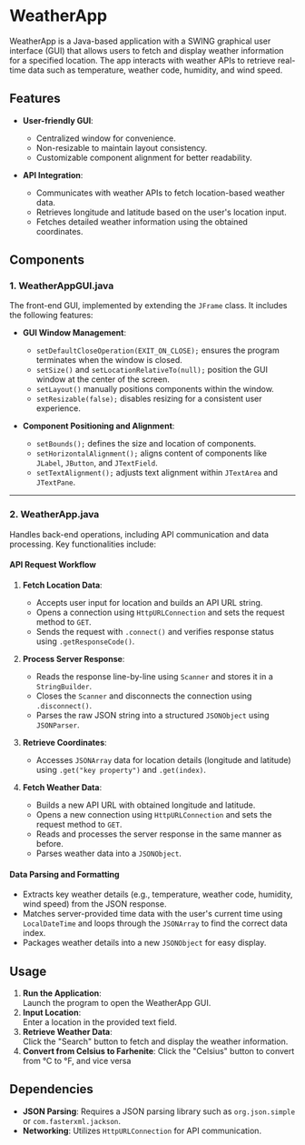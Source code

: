 # WeatherApp  

WeatherApp is a Java-based application with a SWING graphical user interface (GUI) that allows users to fetch and display weather information for a specified location. The app interacts with weather APIs to retrieve real-time data such as temperature, weather code, humidity, and wind speed.

## Features
- **User-friendly GUI**:
  - Centralized window for convenience.
  - Non-resizable to maintain layout consistency.
  - Customizable component alignment for better readability.

- **API Integration**:
  - Communicates with weather APIs to fetch location-based weather data.
  - Retrieves longitude and latitude based on the user's location input.
  - Fetches detailed weather information using the obtained coordinates.

## Components
### 1. **WeatherAppGUI.java**  
The front-end GUI, implemented by extending the `JFrame` class. It includes the following features:  
- **GUI Window Management**:
  - `setDefaultCloseOperation(EXIT_ON_CLOSE);` ensures the program terminates when the window is closed.
  - `setSize()` and `setLocationRelativeTo(null);` position the GUI window at the center of the screen.
  - `setLayout()` manually positions components within the window.
  - `setResizable(false);` disables resizing for a consistent user experience.
  
- **Component Positioning and Alignment**:
  - `setBounds();` defines the size and location of components.
  - `setHorizontalAlignment();` aligns content of components like `JLabel`, `JButton`, and `JTextField`.
  - `setTextAlignment();` adjusts text alignment within `JTextArea` and `JTextPane`.

---

### 2. **WeatherApp.java**  
Handles back-end operations, including API communication and data processing. Key functionalities include:  
#### API Request Workflow
1. **Fetch Location Data**:
   - Accepts user input for location and builds an API URL string.
   - Opens a connection using `HttpURLConnection` and sets the request method to `GET`.
   - Sends the request with `.connect()` and verifies response status using `.getResponseCode()`.

2. **Process Server Response**:
   - Reads the response line-by-line using `Scanner` and stores it in a `StringBuilder`.
   - Closes the `Scanner` and disconnects the connection using `.disconnect()`.
   - Parses the raw JSON string into a structured `JSONObject` using `JSONParser`.

3. **Retrieve Coordinates**:
   - Accesses `JSONArray` data for location details (longitude and latitude) using `.get("key property")` and `.get(index)`.

4. **Fetch Weather Data**:
   - Builds a new API URL with obtained longitude and latitude.
   - Opens a new connection using `HttpURLConnection` and sets the request method to `GET`.
   - Reads and processes the server response in the same manner as before.
   - Parses weather data into a `JSONObject`.

#### Data Parsing and Formatting
- Extracts key weather details (e.g., temperature, weather code, humidity, wind speed) from the JSON response.
- Matches server-provided time data with the user's current time using `LocalDateTime` and loops through the `JSONArray` to find the correct data index.
- Packages weather details into a new `JSONObject` for easy display.

## Usage
1. **Run the Application**:  
   Launch the program to open the WeatherApp GUI.
2. **Input Location**:  
   Enter a location in the provided text field.
3. **Retrieve Weather Data**:  
   Click the "Search" button to fetch and display the weather information.
4. **Convert from Celsius to Farhenite**:
   Click the "Celsius" button to convert from °C to °F, and vice versa

## Dependencies
- **JSON Parsing**: Requires a JSON parsing library such as `org.json.simple` or `com.fasterxml.jackson`.
- **Networking**: Utilizes `HttpURLConnection` for API communication.

